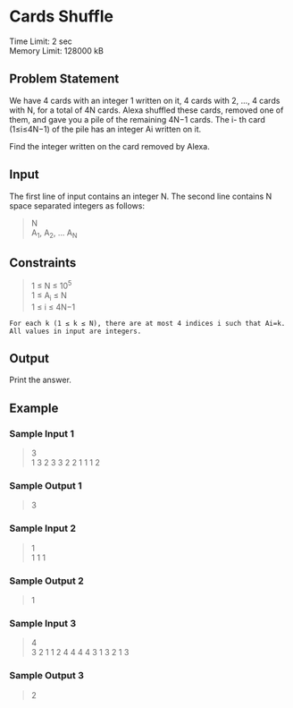 # Cards Shuffle
Time Limit: 2 sec <br>
Memory Limit: 128000 kB
## Problem Statement
We have 4 cards with an integer 1 written on it, 4 cards with 2, …, 4 cards with N, for a total of 4N cards.
Alexa shuffled these cards, removed one of them, and gave you a pile of the remaining 4N−1 cards. The i- th card (1≤i≤4N−1) of the pile has an integer Ai written on it.

Find the integer written on the card removed by Alexa.
## Input
The first line of input contains an integer N.
The second line contains N space separated integers as follows:

> N <br>
> A<sub>1</sub>, A<sub>2</sub>, ... A<sub>N</sub>

## Constraints
> 1 ≤ N ≤ 10<sup>5</sup> <br>
> 1 ≤ A<sub>i</sub> ≤ N <br>
> 1 ≤ i ≤ 4N−1 <br>

`For each k (1 ≤ k ≤ N), there are at most 4 indices i such that Ai=k.`<br>
`All values in input are integers.`
## Output
Print the answer.
## Example
### Sample Input 1
> 3<br>
> 1 3 2 3 3 2 2 1 1 1 2
### Sample Output 1
> 3

### Sample Input 2
> 1<br>
> 1 1 1
### Sample Output 2
> 1

### Sample Input 3
> 4<br>
> 3 2 1 1 2 4 4 4 4 3 1 3 2 1 3
### Sample Output 3
> 2
